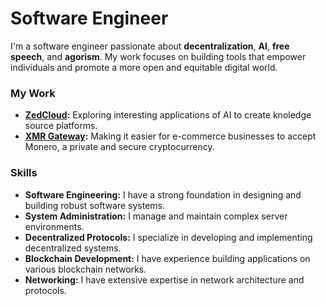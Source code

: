 # Software Engineer

I'm a software engineer passionate about **decentralization**, **AI**, **free speech**, and **agorism**. My work focuses on building tools that empower individuals and promote a more open and equitable digital world.

### My Work

* **[ZedCloud](https://www.zedcloud.org):** Exploring interesting applications of AI to create knoledge source platforms.
* **[XMR Gateway](https://xmrgateway.com):** Making it easier for e-commerce businesses to accept Monero, a private and secure cryptocurrency.

### Skills

* **Software Engineering:** I have a strong foundation in designing and building robust software systems.
* **System Administration:** I manage and maintain complex server environments.
* **Decentralized Protocols:** I specialize in developing and implementing decentralized systems.
* **Blockchain Development:** I have experience building applications on various blockchain networks.
* **Networking:** I have extensive expertise in network architecture and protocols.
